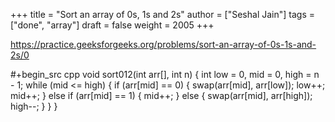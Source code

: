 +++
title = "Sort an array of 0s, 1s and 2s"
author = ["Seshal Jain"]
tags = ["done", "array"]
draft = false
weight = 2005
+++

<https://practice.geeksforgeeks.org/problems/sort-an-array-of-0s-1s-and-2s/0>

\#+begin_src cpp
void sort012(int arr[], int n) {
int low = 0, mid = 0, high = n - 1;
while (mid <= high) {
if (arr[mid] == 0) {
swap(arr[mid], arr[low]);
low++;
mid++;
} else if (arr[mid] == 1) {
mid++;
} else {
swap(arr[mid], arr[high]);
high--;
}
}
}
